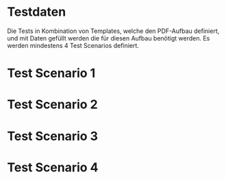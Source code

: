 # Testdaten 

Die Tests in Kombination von Templates, welche den PDF-Aufbau definiert, und mit Daten gefüllt werden die für diesen Aufbau benötigt werden. 
Es werden mindestens 4 Test Scenarios definiert. 

# Test Scenario 1

# Test Scenario 2

# Test Scenario 3

# Test Scenario 4